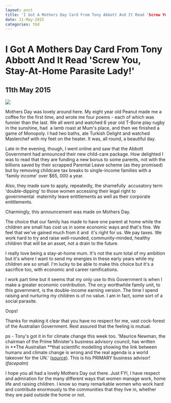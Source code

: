 ```yaml
---
layout: post
title: 'I Got A Mothers Day Card From Tony Abbott And It Read 'Screw You, Stay-At-Home Parasite Lady!''
date: 11-May-2015
categories: tbd
---
```


# I Got A Mothers Day Card From Tony Abbott And It Read 'Screw You, Stay-At-Home Parasite Lady!'

## 11th May 2015

<img class="photo-horiz" src="http://3.bp.blogspot.com/-ev4k0FxD0rY/U2FkpwIXkwI/AAAAAAAAgSk/YIY_GSC_Y_s/s1600/tony+abbott+feminist.jpg" />

Mothers Day was lovely around here. My eight year old Peanut made me a coffee for the first time,   and wrote me four poems - each of which was funnier than the last. We all went and watched 6 year old T-Bone play rugby in the sunshine,   had  a lamb roast at Mum's place,   and then we finished a game of Monopoly. I had two baths, ate Turkish Delight and watched Masterchef with my feet on the heater. It was, all round, a beautiful day.

Late in the evening, though, I went online and saw that the Abbott Government had announced their new child-care package. How delighted I was to read that they are funding a new bonus to some parents, not with the billions saved by their scrapped Parental Leave scheme (as they promised) but by removing childcare tax breaks to single-income families with a 'family income' over $65, 000 a year.

Also, they made sure to apply, repeatedly, the shamefully  accusatory term 'double-dipping' to those women accessing their legal right to governmental  maternity leave entitlements as well as their corporate entitlements.

Charmingly, this announcement was made on Mothers Day.

The choice that our family has made to have one parent at home while the children are small has cost us in some economic ways and that's fine. We feel that we've gained much from it and  it's right for us. We pay taxes. We work hard to try and raise well-rounded, community-minded, healthy children that will be an asset, not a drain to the future.

I really love being a stay-at-home mum. It's not the sum total of my ambition but it's where I want to send my energies in these early years while my children are so small. I'm lucky to be able to make this choice but it's a sacrifice too, with economic and career ramifications.

I work part time but it seems that my only use to this Government is when I make a greater economic contribution. The on;y worthwhile family unit, to this government, is the double-income earning version. The time I spend raising and nurturing my children is of no value. I am in fact, some sort of a social parasite.

Oops!

Thanks for making it clear that you have no respect for me, vast cock-forest of the Australian Government. Rest assured that the feeling is mutual.

ps - Tony's got it in for climate change this week too. 'Maurice Newman, the chairman of the Prime Minister's business advisory council, has written in **The Australian **that scientific modelling showing the link between humans and climate change is wrong and the real agenda is a world takeover for the UN.' (<a href="http://www.smh.com.au/federal-politics/political-news/climate-change-a-unled-ruse-says-tony-abbotts-business-adviser-maurice-newman-20150508-ggwuzt.html">source</a>). This is his PRIMARY business advisor! (*facepalm*)

I hope you all had a lovely Mothers Day out there. Just FYI, I have respect and admiration for the many different ways that women manage work, home life and raising children. I know so many remarkable women who work hard and contribute enormously to the communities that they live in, whether they are paid outside the home or not.

 

 
